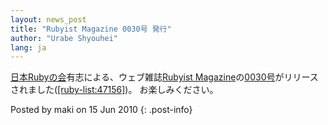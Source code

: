 ```yaml
---
layout: news_post
title: "Rubyist Magazine 0030号 発行"
author: "Urabe Shyouhei"
lang: ja
---
```


[日本Rubyの会][1]有志による、ウェブ雑誌[Rubyist
Magazine][2]の[0030号][3]がリリースされました([\[ruby-list:47156\]][4])。 お楽しみください。

Posted by maki on 15 Jun 2010
{: .post-info}



[1]: http://jp.rubyist.net/ 
[2]: http://jp.rubyist.net/magazine/ 
[3]: http://jp.rubyist.net/magazine/?0030 
[4]: http://blade.nagaokaut.ac.jp/cgi-bin/scat.rb/ruby/ruby-list/47156 
